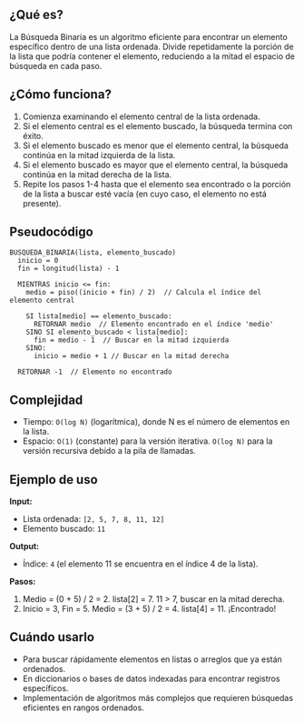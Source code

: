 ## ¿Qué es?
La Búsqueda Binaria es un algoritmo eficiente para encontrar un elemento específico dentro de una lista ordenada. Divide repetidamente la porción de la lista que podría contener el elemento, reduciendo a la mitad el espacio de búsqueda en cada paso.

## ¿Cómo funciona?
1.  Comienza examinando el elemento central de la lista ordenada.
2.  Si el elemento central es el elemento buscado, la búsqueda termina con éxito.
3.  Si el elemento buscado es menor que el elemento central, la búsqueda continúa en la mitad izquierda de la lista.
4.  Si el elemento buscado es mayor que el elemento central, la búsqueda continúa en la mitad derecha de la lista.
5.  Repite los pasos 1-4 hasta que el elemento sea encontrado o la porción de la lista a buscar esté vacía (en cuyo caso, el elemento no está presente).

## Pseudocódigo
```pseudo
BUSQUEDA_BINARIA(lista, elemento_buscado)
  inicio = 0
  fin = longitud(lista) - 1

  MIENTRAS inicio <= fin:
    medio = piso((inicio + fin) / 2)  // Calcula el índice del elemento central

    SI lista[medio] == elemento_buscado:
      RETORNAR medio  // Elemento encontrado en el índice 'medio'
    SINO SI elemento_buscado < lista[medio]:
      fin = medio - 1  // Buscar en la mitad izquierda
    SINO:
      inicio = medio + 1 // Buscar en la mitad derecha

  RETORNAR -1  // Elemento no encontrado
```

## Complejidad

*   Tiempo: `O(log N)` (logarítmica), donde N es el número de elementos en la lista.
*   Espacio: `O(1)` (constante) para la versión iterativa. `O(log N)` para la versión recursiva debido a la pila de llamadas.

## Ejemplo de uso

**Input:**
*   Lista ordenada: `[2, 5, 7, 8, 11, 12]`
*   Elemento buscado: `11`

**Output:**
*   Índice: `4` (el elemento 11 se encuentra en el índice 4 de la lista).

**Pasos:**
1.  Medio = (0 + 5) / 2 = 2. lista[2] = 7. 11 > 7, buscar en la mitad derecha.
2.  Inicio = 3, Fin = 5. Medio = (3 + 5) / 2 = 4. lista[4] = 11. ¡Encontrado!

## Cuándo usarlo

*   Para buscar rápidamente elementos en listas o arreglos que ya están ordenados.
*   En diccionarios o bases de datos indexadas para encontrar registros específicos.
*   Implementación de algoritmos más complejos que requieren búsquedas eficientes en rangos ordenados.
